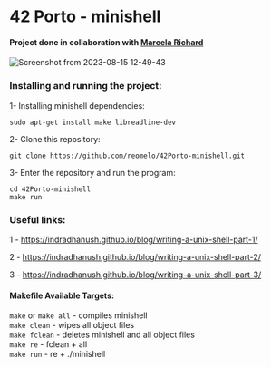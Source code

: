 # 42 Porto - minishell

#### Project done in collaboration with <a href="https://github.com/richardmarcela">Marcela Richard </a>

![Screenshot from 2023-08-15 12-49-43](https://github.com/reomelo/42Porto-minishell/assets/73884501/bb1d43c3-da7f-4844-a7c1-702e394f2743)

### Installing and running the project:
1- Installing minishell dependencies:  

	sudo apt-get install make libreadline-dev
2- Clone this repository:  

	git clone https://github.com/reomelo/42Porto-minishell.git
3- Enter the repository and run the program:

	cd 42Porto-minishell
	make run

###  Useful links:
1 - https://indradhanush.github.io/blog/writing-a-unix-shell-part-1/

2 - https://indradhanush.github.io/blog/writing-a-unix-shell-part-2/

3 - https://indradhanush.github.io/blog/writing-a-unix-shell-part-3/
#### Makefile Available Targets:  
`make` or `make all` - compiles minishell      
`make clean` - wipes all object files   
`make fclean` - deletes minishell and all object files   
`make re` - fclean  + all   
`make run` - re + ./minishell

